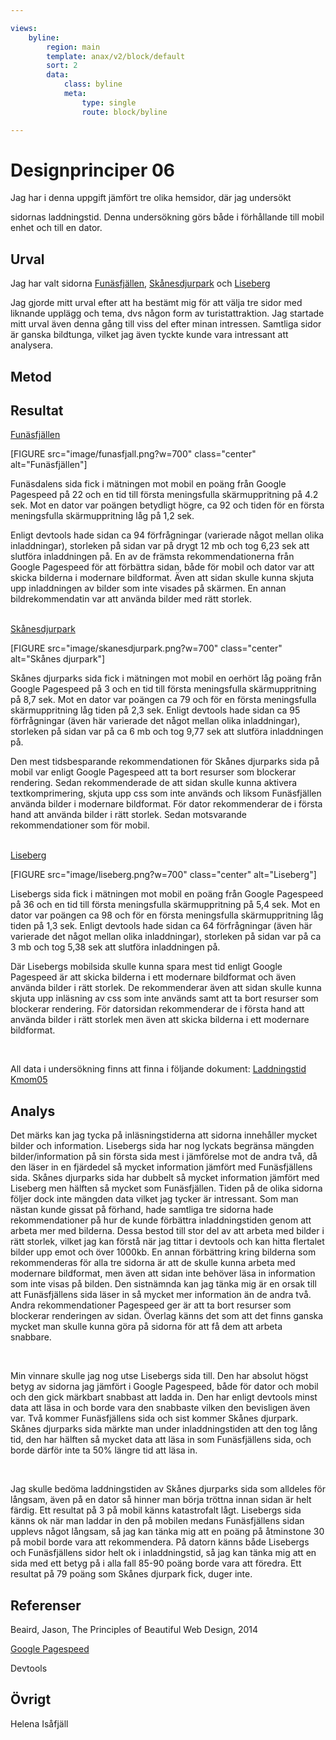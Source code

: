```yaml
---

views:
    byline:
        region: main
        template: anax/v2/block/default
        sort: 2
        data:
            class: byline
            meta:
                type: single
                route: block/byline

---
```

Designprinciper 06
=========================

Jag har i denna uppgift jämfört tre olika hemsidor, där jag undersökt

sidornas laddningstid. Denna undersökning görs både i förhållande till mobil enhet och till en dator.


Urval
-----------------------

Jag har valt sidorna <a href="https://www.funasfjallen.se">Funäsfjällen</a>, <a href="http://www.skanesdjurpark.se">Skånesdjurpark</a> och <a href="https://www.liseberg.se/">Liseberg</a>

Jag gjorde mitt urval efter att ha bestämt mig för att välja tre sidor med liknande upplägg och tema, dvs någon form av turistattraktion. Jag startade mitt urval även denna gång till viss del efter minan intressen. Samtliga sidor är ganska bildtunga, vilket jag även tyckte kunde vara intressant att analysera.


Metod
-----------------------


Resultat
-----------------------

<a href="https://www.funasfjallen.se">Funäsfjällen</a>

[FIGURE src="image/funasfjall.png?w=700" class="center" alt="Funäsfjällen"]
<br>

Funäsdalens sida fick i mätningen mot mobil en poäng från Google Pagespeed på 22 och en tid till första meningsfulla skärmuppritning på 4.2 sek. Mot en dator var poängen betydligt högre, ca 92 och tiden för en första meningsfulla skärmuppritning låg på 1,2 sek.

Enligt devtools hade sidan ca 94 förfrågningar (varierade något mellan olika inladdningar), storleken på sidan var på drygt 12 mb och tog 6,23 sek att slutföra inladdningen på.
En av de främsta rekommendationerna från Google Pagespeed för att förbättra sidan, både för mobil och dator var att skicka bilderna i modernare bildformat. Även att sidan skulle kunna skjuta upp inladdningen av bilder som inte visades på skärmen. En annan bildrekommendatin var att använda bilder med rätt storlek.

<br>
<a href="http://www.skanesdjurpark.se">Skånesdjurpark</a>

[FIGURE src="image/skanesdjurpark.png?w=700" class="center" alt="Skånes djurpark"]
<br>


Skånes djurparks sida fick i mätningen mot mobil en oerhört låg poäng från Google Pagespeed på 3 och en tid till första meningsfulla skärmuppritning på 8,7 sek. Mot en dator var poängen ca 79 och för en första meningsfulla skärmuppritning låg tiden på 2,3 sek.
Enligt devtools hade sidan ca 95 förfrågningar (även här varierade det något mellan olika inladdningar), storleken på sidan var på ca 6 mb och tog 9,77 sek att slutföra inladdningen på.

Den mest tidsbesparande rekommendationen för Skånes djurparks sida på mobil var enligt Google Pagespeed att ta bort resurser som blockerar rendering. Sedan rekommenderade de att sidan skulle kunna aktivera textkomprimering, skjuta upp css som inte används och liksom Funäsfjällen använda bilder i modernare bildformat. För dator rekommenderar de i första hand att använda bilder  i rätt storlek. Sedan motsvarande rekommendationer som för mobil.

<br>
<a href="https://www.liseberg.se/">Liseberg</a>

[FIGURE src="image/liseberg.png?w=700" class="center" alt="Liseberg"]
<br>


Lisebergs sida fick i mätningen mot mobil en poäng från Google Pagespeed på 36 och en tid till första meningsfulla skärmuppritning på 5,4 sek. Mot en dator var poängen ca 98 och för en första meningsfulla skärmuppritning låg tiden på 1,3 sek.
Enligt devtools hade sidan ca 64 förfrågningar (även här varierade det något mellan olika inladdningar), storleken på sidan var på ca 3 mb och tog 5,38 sek att slutföra inladdningen på.

Där Lisebergs mobilsida skulle kunna spara mest tid enligt Google Pagespeed är att skicka bilderna i ett modernare bildformat och även använda bilder i rätt storlek. De rekommenderar även att sidan skulle kunna skjuta upp inläsning av css som inte används samt att ta bort resurser som blockerar rendering. För datorsidan rekommenderar de i första hand att använda bilder i rätt storlek men även att skicka bilderna i ett modernare bildformat.

<br>

All data i undersökning finns att finna i följande dokument: <a href="https://docs.google.com/spreadsheets/d/1CSpOaE8TVdAP6MTvpjbM6mMOViLS7R3mX2fiSvCy8uc/edit?usp=sharing">Laddningstid Kmom05</a>



Analys
-----------------------
Det märks kan jag tycka på inläsningstiderna att sidorna innehåller mycket bilder och information. Lisebergs sida har nog lyckats begränsa mängden bilder/information på sin första sida mest i jämförelse mot de andra två, då den läser in en fjärdedel så mycket information jämfört med Funäsfjällens sida. Skånes djurparks sida har dubbelt så mycket information jämfört med Liseberg men hälften så mycket som Funäsfjällen. Tiden på de olika sidorna följer dock inte mängden data vilket jag tycker är intressant. Som man nästan kunde gissat på förhand, hade samtliga tre sidorna hade rekommendationer på hur de kunde förbättra inladdningstiden genom att arbeta mer med bilderna. Dessa bestod till stor del av att arbeta med bilder i rätt storlek, vilket jag kan förstå när jag tittar i devtools och kan hitta flertalet bilder upp emot och över 1000kb. En annan förbättring kring bilderna som rekommenderas för alla tre sidorna är att de skulle kunna arbeta med modernare bildformat, men även att sidan inte behöver läsa in information som inte visas på bilden. Den sistnämnda kan jag tänka mig är en orsak till att Funäsfjällens sida läser in så mycket mer information än de andra två. Andra rekommendationer Pagespeed ger är att ta bort resurser som blockerar renderingen av sidan. Överlag känns det som att det finns ganska mycket man skulle kunna göra på sidorna för att få dem att arbeta snabbare.

<br>

Min vinnare skulle jag nog utse Lisebergs sida till. Den har absolut högst betyg av sidorna jag jämfört i Google Pagespeed, både för dator och mobil och den gick märkbart snabbast att ladda in. Den har enligt devtools minst data att läsa in och borde vara den snabbaste vilken den bevisligen även var. Två kommer Funäsfjällens sida och sist kommer Skånes djurpark. Skånes djurparks sida märkte man under inladdningstiden att den tog lång tid, den har hälften så mycket data att läsa in som Funäsfjällens sida, och borde därför inte ta 50% längre tid att läsa in.

<br>

Jag skulle bedöma laddningstiden av Skånes djurparks sida som alldeles för långsam, även på en dator så hinner man börja tröttna innan sidan är helt färdig. Ett resultat på 3 på mobil känns katastrofalt lågt. Lisebergs sida känns ok när man laddar in den på mobilen medans Funäsfjällens sidan upplevs något långsam, så jag kan tänka mig att en poäng på åtminstone 30 på mobil borde vara att rekommendera. På datorn känns både Lisebergs och Funäsfjällens sidor helt ok i inladdningstid, så jag kan tänka mig att en sida med ett betyg på i alla fall 85-90 poäng borde vara att föredra. Ett resultat på 79 poäng som Skånes djurpark fick, duger inte.

Referenser
-----------------------

Beaird, Jason, The Principles of Beautiful Web Design, 2014

<a href="https://developers.google.com/speed/pagespeed/insights/">Google Pagespeed</a>

Devtools


Övrigt
-----------------------

Helena Isåfjäll
